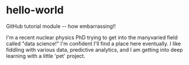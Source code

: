 # hello-world
GitHub tutorial module -- how embarrassing!!

I'm a recent nuclear physics PhD trying to get into the manyvaried field called "data science!" 
I'm confident I'll find a place here eventually. I like fiddling with various data,
predictive analytics, and I am getting into deep learning with a little 'pet' project.
